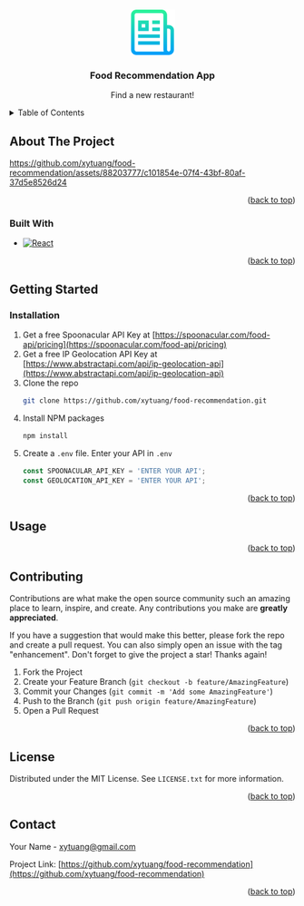 <!-- Improved compatibility of back to top link: See: https://github.com/othneildrew/Best-README-Template/pull/73 -->
<a name="readme-top"></a>
<!--
*** Thanks for checking out the Best-README-Template. If you have a suggestion
*** that would make this better, please fork the repo and create a pull request
*** or simply open an issue with the tag "enhancement".
*** Don't forget to give the project a star!
*** Thanks again! Now go create something AMAZING! :D
-->



<!-- PROJECT SHIELDS -->
<!--
*** I'm using markdown "reference style" links for readability.
*** Reference links are enclosed in brackets [ ] instead of parentheses ( ).
*** See the bottom of this document for the declaration of the reference variables
*** for contributors-url, forks-url, etc. This is an optional, concise syntax you may use.
*** https://www.markdownguide.org/basic-syntax/#reference-style-links
-->



<!-- PROJECT LOGO -->
<br />
<div align="center">
  <a href="https://github.com/xytuang/food-recommendation">
    <img src="images/logo.png" alt="Logo" width="80" height="80">
  </a>

<h3 align="center">Food Recommendation App</h3>

  <p align="center">
    Find a new restaurant!
  </p>
</div>


<!-- TABLE OF CONTENTS -->
<details>
  <summary>Table of Contents</summary>
  <ol>
    <li>
      <a href="#about-the-project">About The Project</a>
      <ul>
        <li><a href="#built-with">Built With</a></li>
      </ul>
    </li>
    <li>
      <a href="#getting-started">Getting Started</a>
      <ul>
        <li><a href="#prerequisites">Prerequisites</a></li>
        <li><a href="#installation">Installation</a></li>
      </ul>
    </li>
    <li><a href="#usage">Usage</a></li>
    <li><a href="#roadmap">Roadmap</a></li>
    <li><a href="#contributing">Contributing</a></li>
    <li><a href="#license">License</a></li>
    <li><a href="#contact">Contact</a></li>
    <li><a href="#acknowledgments">Acknowledgments</a></li>
  </ol>
</details>



<!-- ABOUT THE PROJECT -->
## About The Project



https://github.com/xytuang/food-recommendation/assets/88203777/c101854e-07f4-43bf-80af-37d5e8526d24



<p align="right">(<a href="#readme-top">back to top</a>)</p>



### Built With

* [![React][React.js]][React-url]

<p align="right">(<a href="#readme-top">back to top</a>)</p>



<!-- GETTING STARTED -->
## Getting Started

### Installation

1. Get a free Spoonacular API Key at [https://spoonacular.com/food-api/pricing](https://spoonacular.com/food-api/pricing)
2. Get a free IP Geolocation API Key at [https://www.abstractapi.com/api/ip-geolocation-api](https://www.abstractapi.com/api/ip-geolocation-api)
3. Clone the repo
   ```sh
   git clone https://github.com/xytuang/food-recommendation.git
   ```
4. Install NPM packages
   ```sh
   npm install
   ```
5. Create a `.env` file. Enter your API in `.env`
   ```js
   const SPOONACULAR_API_KEY = 'ENTER YOUR API';
   const GEOLOCATION_API_KEY = 'ENTER YOUR API';
   ```

<p align="right">(<a href="#readme-top">back to top</a>)</p>



<!-- USAGE EXAMPLES -->
## Usage



<p align="right">(<a href="#readme-top">back to top</a>)</p>



<!-- CONTRIBUTING -->
## Contributing

Contributions are what make the open source community such an amazing place to learn, inspire, and create. Any contributions you make are **greatly appreciated**.

If you have a suggestion that would make this better, please fork the repo and create a pull request. You can also simply open an issue with the tag "enhancement".
Don't forget to give the project a star! Thanks again!

1. Fork the Project
2. Create your Feature Branch (`git checkout -b feature/AmazingFeature`)
3. Commit your Changes (`git commit -m 'Add some AmazingFeature'`)
4. Push to the Branch (`git push origin feature/AmazingFeature`)
5. Open a Pull Request

<p align="right">(<a href="#readme-top">back to top</a>)</p>



<!-- LICENSE -->
## License

Distributed under the MIT License. See `LICENSE.txt` for more information.

<p align="right">(<a href="#readme-top">back to top</a>)</p>



<!-- CONTACT -->
## Contact

Your Name - xytuang@gmail.com

Project Link: [https://github.com/xytuang/food-recommendation](https://github.com/xytuang/food-recommendation)

<p align="right">(<a href="#readme-top">back to top</a>)</p>


<!-- MARKDOWN LINKS & IMAGES -->
<!-- https://www.markdownguide.org/basic-syntax/#reference-style-links -->
[contributors-shield]: https://img.shields.io/github/contributors/xytuang/food-recommendation.svg?style=for-the-badge
[contributors-url]: https://github.com/xytuang/food-recommendation/graphs/contributors
[forks-shield]: https://img.shields.io/github/forks/xytuang/food-recommendation.svg?style=for-the-badge
[forks-url]: https://github.com/xytuang/food-recommendation/network/members
[stars-shield]: https://img.shields.io/github/stars/xytuang/food-recommendation.svg?style=for-the-badge
[stars-url]: https://github.com/xytuang/food-recommendation/stargazers
[issues-shield]: https://img.shields.io/github/issues/xytuang/food-recommendation.svg?style=for-the-badge
[issues-url]: https://github.com/xytuang/food-recommendation/issues
[license-shield]: https://img.shields.io/github/license/xytuang/food-recommendation.svg?style=for-the-badge
[license-url]: https://github.com/xytuang/food-recommendation/blob/master/LICENSE.txt
[linkedin-shield]: https://img.shields.io/badge/-LinkedIn-black.svg?style=for-the-badge&logo=linkedin&colorB=555
[linkedin-url]: https://linkedin.com/in/xiang-yu-tuang
[product-screenshot]: images/screenshot.png
[React.js]: https://img.shields.io/badge/React-20232A?style=for-the-badge&logo=react&logoColor=61DAFB
[React-url]: https://reactjs.org/
